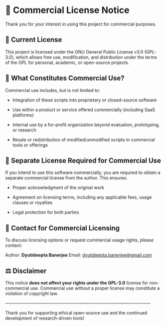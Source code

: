 # 📄 Commercial License Notice
Thank you for your interest in using this project for commercial purposes.

## 🧾 Current License
This project is licensed under the GNU General Public License v3.0 (GPL-3.0), which allows free use, modification, and distribution under the terms of the GPL for personal, academic, or open-source projects.

## 💼 What Constitutes Commercial Use?
Commercial use includes, but is not limited to:

- Integration of these scripts into proprietary or closed-source software

- Use within a product or service offered commercially (including SaaS platforms)

- Internal use by a for-profit organization beyond evaluation, prototyping, or research

- Resale or redistribution of modified/unmodified scripts in commercial tools or offerings

## 📝 Separate License Required for Commercial Use

If you intend to use this software commercially, you are required to obtain a separate commercial license from the author. This ensures:

- Proper acknowledgment of the original work

- Agreement on licensing terms, including any applicable fees, usage clauses or royalties

- Legal protection for both parties

## 📩 Contact for Commercial Licensing
To discuss licensing options or request commercial usage rights, please contact:

Author: **Dyutideepta Banerjee**
Email: dyutideepta.banerjee@gmail.com

## ⚖️ Disclaimer
This notice **does not affect your rights under the GPL-3.0** license for non-commercial use. Commercial use without a proper license may constitute a violation of copyright law.

───────────────────────────────────────────────

Thank you for supporting ethical open-source use and the continued development of research-driven tools!
